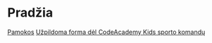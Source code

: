# Pradžia

[Pamokos](classes/index.md)
[Užpildoma forma dėl CodeAcademy Kids sporto komandų](https://goo.gl/forms/9U7iBd7fWtFA1HHF2)
